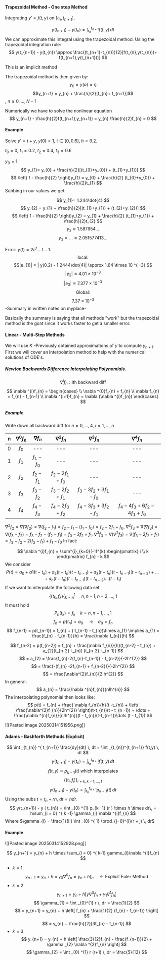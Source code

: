 
#### Trapezoidal Method - One step Method

Integrating $y' = f(t,y)$ on $[t_{n}, t_{n+1}]$.

$$
y(t_{n+1}) - y(t_{n}) = \int _{t_{n}}^{t_{n+1}}f(t,y) \, dt
$$
We can approximate this integral using the trapezoidal method. Using the trapezoidal integration rule:
$$
y(t_{n+1}) - y(t_{n}) \approx \frac{(t_{n+1}-t_{n})}{2}[f(t_{n},y(t_{n}))+ f(t_{n+1},y(t_{n+1}))]
$$

This is an implicit method

The trapezoidal method is then given by:
$$
y_{0}=y(a) = \eta
$$
$$y_{n+1} = y_{n} + \frac{h}{2}[f_{n}+ f_{n+1}]$$, $n\geq 0,\dots,N-1$

Numerically we have to solve the nonlinear equation $$
y_{n+1} - \frac{h}{2}f(t_{n+1},y_{n+1}) = y_{n} \frac{h}{2}f_{n} = 0
$$
#### Example

Solve $y' = t + y$, $y(0) = 1$, $t\in[0,0.6]$, $h = 0.2$.

$t_{0}=0$, $t_{1}= 0.2$, $t_{2}=0.4$, $t_{3}=0.6$

$y_{0}=1$
$$
y_{1}= y_{0} + \frac{h}{2}[(t_{0}+y_{0}) + (t_{1}+y_{1})]
$$
$$
\left( 1 - \frac{h}{2} \right)y_{1} = y_{0} + \frac{h}{2} (t_{0}+y_{0}) + \frac{h}{2}t_{1}
$$
Subbing in our values we get:

$$
y_{1}= 1.244\dot{4}
$$
$$
y_{2} = y_{1} + \frac{h}{2}[(t_{1}+y_{1}) + (t_{2}+y_{2})]
$$
$$
\left( 1 - \frac{h}{2} \right)y_{2} = y_{1} + \frac{h}{2} (t_{1}+y_{1}) + \frac{h}{2}t_{2}
$$
$$
y_{2} \approx 1.587654\dots
$$
$$
y_{3} = \dots \approx 2.051577413\dots
$$

Error: $y(t) = 2e^{ t } - t - 1$.
$$
\text{local: } 
$$
$$|e_{1}| = | y(0.2) - 1.2444\dot{4}| \approx 1.64 \times 10 ^{ -3}
$$
$$
|e_{2}| \approx 4.01 \times 10 ^{ - 3}
$$
$$
|e_{3}| \approx 7.377 \times 10 ^{ - 3}
$$
$$
\text{Global:}
$$
$$
7.37\times 10 ^{ -3}
$$
-Summary in written notes on myplace-

Basically the summary is saying that all methods "work" but the trapezoidal method is the goat since it works faster to get a smaller error.

#### Linear - Multi-Step Methods

We will use $K$ -Previously obtained approximations of $y$ to compute $y_{n+1}$. First we will cover an interpolation method to help with the numerical solutions of ODE's.
##### Newton Backwards Difference Interpolating Polynomials.

$$
\nabla ^{i} f_{n}: \text{ith backward diff}
$$
$$
\nabla ^{i}f_{n} = \begin{cases} \\
\nabla ^{0}f_{n} = f_{n} \\
\nabla f_{n} = f_{n} - f_{n-1} \\
\nabla ^{i+1}f_{n} = \nabla (\nabla ^{i}f_{n})
\end{cases}
$$

##### Example

Write down all backward diff for $n = 0,\dots,4$, $i = 1,\dots,n$


|  n  | $\nabla ^{0}f_{n}$ | $\nabla f_{n}$  |    $\nabla ^{2}f_{n}$     |        $\nabla ^{3}f_{n}$         |             $\nabla ^{4}f_{n}$             |
| :-: | :----------------: | :-------------: | :-----------------------: | :-------------------------------: | :----------------------------------------: |
|  0  |      $f_{0}$       |       ---       |            ---            |                ---                |                    ---                     |
|  1  |      $f_{1}$       |  $f_{1}-f_{0}$  |            ---            |                ---                |                    ---                     |
|  2  |      $f_{2}$       | $f_{2} - f_{1}$ |   $f_{2}-2f_{1}+f_{0}$    |                ---                |                    ---                     |
|  3  |      $f_{3}$       |  $f_{3}-f_{2}$  | $f_{3} - 2 f_{2} + f_{1}$ | $f_{3} - 3f_{2} + 3f_{1} - f_{0}$ |                    ---                     |
|  4  |      $f_{4}$       |  $f_{4}-f_{3}$  | $f_{4} - 2f_{3} + f_{2}$  | $f_{4} - 3f_{3} + 3f_{2} - f_{1}$ | $f_{4} - 4f_{3} + 6f_{2} - 4f_{1} + f_{0}$ |
$\nabla ^{2}f_{2} = \nabla (\nabla f_{2})=\nabla (f_{2}-f_{1}) = f_{2}-f_{1}-(f_{1}-f_{0}) = f_{2} - 2 f_{1}+f_{0}$.
$\nabla^{2}f_{3} = \nabla (\nabla f_{3}) = \nabla (f_{3}-f_{2}) = f_{3} - f_{2} -(f_{2}-f_{1}) = f_{3} - 2 f_{2} + f_{1}$.
$\nabla^{3}f_{3} = \nabla (\nabla^{2}f_{3}) = \nabla (f_{3} - 2 f_{2} + f_{1}) = f_{3} - f_{2} - 2 (f_{2} - f_{1}) + f_{1} - f_{0}$
In fact:

$$
\nabla ^{i}f_{n} = \sum^{i}_{k=0}(-1)^{k} \begin{pmatrix}
i \\
k
\end{pmatrix} f_{n} - k
$$
We consider $$
P(t) = a_{0} + a 1 ( t - t_{n}) + a_{2} ( t - t_{n}) ( t - t_{n-1}) + a_{3}(t - t_{n})(t - t_{n-1}) ( t -t_{n-2}) + \dots + a_{n}(t-t_{n}) (t - t_{n-1})(t - t_{n-2})\dots (t - t_{1})
$$
If we want to interpolate the following data set
$$
\{ (t_{k},f_{k})\{_{k=n}^{1}\ \ \ \ \ n, n-1, n -2,\dots,1
$$
It must hold $$
P_{n}(t_{k}) = f_{k} \ \ \ \ k = n, n - 1, \dots, 1
$$
$$
f_{n} = p(t_{n}) = a_{0}  \ \ \ \ \  \text{->} \ \ \ \  a_{0} = f_{n}
$$
$$
f_{n-1} = p(t_{n-1}) = f_{n} + ( t_{n-1} - t_{n})\times a_{1} \implies a_{1} = \frac{f_{n} - f_{n-1}}{h} = \frac{\nabla f_{n}}{h}
$$

$$
f_{n-2} = p(t_{n-2}) = f_{n} + \frac{\nabla f_{n}}{h}(t_{n-2} - t_{n}) + a_{2}(t_{n-2}-t_{n}) (t_{n-2}-t_{n-1})
$$
$$
= a_{2} = \frac{f_{n}-2(f_{n}-f_{n-1}) - f_{n-2}}{-2h^{2}}
$$
$$
= \frac{-(f_{n} -2f_{n-1} + f_{n-2})}{-2h^{2}}
$$
$$
= \frac{\nabla^{2}f_{n}}{2!h^{2}}
$$
In general:
$$
a_{n} = \frac{\nabla ^{n}f_{n}}{n!h^{n}}
$$
The interpolating polynomial then looks like: 
$$
p(t) = f_{n} + \frac{ \nabla f_{n}}{h}(t -t_{n}) + \left( \frac{\nabla^{2}f_{n}}{2h^{2}} \right)(t-t_{n})(t - t_{n -1}) + \dots + \frac{\nabla ^{n}f_{n}}{n!h^{n}}(t - t_{n})(t-t_{n-1})\dots (t - t_{1})
$$

![[Pasted image 20250314151956.png]]

#### Adams - Bashforth Methods (Explicit)
$$
\int _{t_{n}} ^{ t_{n+1}} \frac{dy}{dt} \, dt = \int _{t_{n}}^{t_{n+1}} f(t,y) \, dt
$$
$$
y(t_{n+1}) - y(t_{n}) = \int _{t_{n}} ^{ t_{n+1}} f(t,y) \, dt
$$
$$
f(t,y) \approx p_{k-1}(t) \text{ which interpolates}
$$
$$
\{ (t_{i}, f_{i}) \}_{i = k, k-1,\dots,1}
$$
$$
y(t_{n+1}) - y(t_{n}) = \int _{t_{n}}^{t_{n+1}} p_{k-1}(t) \, dt
$$
Using the subs $t = t_{n} + rh$, $dt = hdr$.
$$
y(t_{n+1}) - y ( t_{n}) = \int _{0} ^{1} p_{k -1} (r ) \times h \times dr\, = h\sum_{i = 0} ^{ k -1} \gamma_{i} \nabla ^{i}f_{n}
$$
Where $\gamma_{i} = \frac{1}{i!} \int _{0} ^{ 1} \prod_{j=0}^{i}(r + j) \, dr$

#### Example

![[Pasted image 20250314152928.png]]


$$
y_{n+1} = y_{n} + h \times \sum_{i = 0} ^{ k-1} gamme_{i}\nabla ^{i}f_{n}
$$
- $k = 1$.
$$
y_{n+1} = y_{n} + h \times \gamma_{0} \nabla ^{0}f_{n} = y_{n} + hf_{n} \ \ \ \ \ \text{<- Explicit Euler Method}
$$
- $k = 2$
$$
y_{n + 1 } = y_{n} + h[\gamma \nabla ^{0}f_{n} + \gamma_{1} \nabla ^{1}f_{n}]
$$
$$
\gamma_{1} = \int _{0}^{1} r \, dr = \frac{1}{2} 
$$
$$
= y_{n+1} = y_{n} + h \left[ f_{n} + \frac{1}{2} (f_{n} - f_{n-1}) \right]
$$
$$
= y_{n} + \frac{h}{2}[3f_{n} - f_{n-1}]
$$
- $k = 3$
$$
y_{n+1} = y_{n} + h \left[ \frac{3}{2}f_{n} - \frac{f_{n-1}}{2} + \gamma _{2} \nabla ^{2}f_{n} \right]
$$
$$
\gamma_{2} = \int _{0} ^{1} r (r+1) \, dr = \frac{5}{12}
$$
